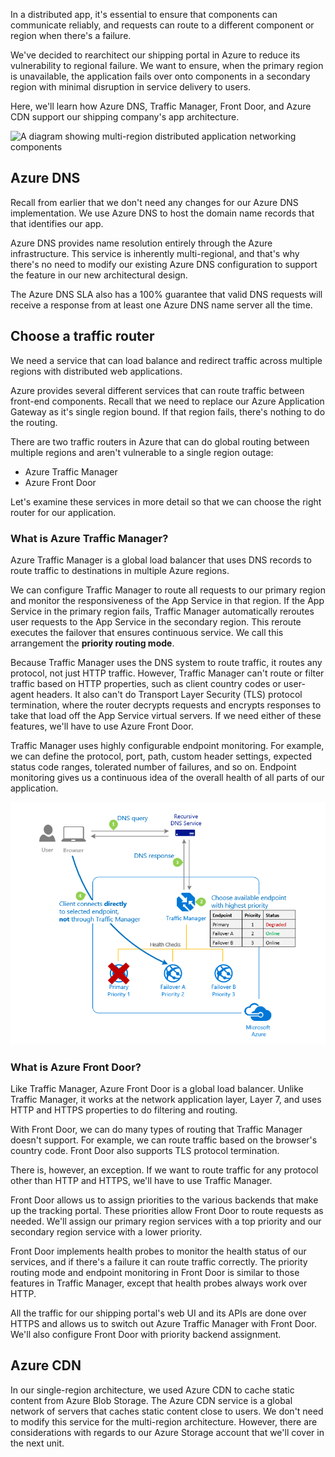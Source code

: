 In a distributed app, it's essential to ensure that components can communicate reliably, and requests can route to a different component or region when there's a failure.

We've decided to rearchitect our shipping portal in Azure to reduce its vulnerability to regional failure. We want to ensure, when the primary region is unavailable, the application fails over onto components in a secondary region with minimal disruption in service delivery to users.  

Here, we'll learn how Azure DNS, Traffic Manager, Front Door, and Azure CDN support our shipping company's app architecture.

![A diagram showing multi-region distributed application networking components](../media/3-multi-region-web-app-networking.png)

## Azure DNS

Recall from earlier that we don't need any changes for our Azure DNS implementation. We use Azure DNS to host the domain name records that that identifies our app.

 Azure DNS provides name resolution entirely through the Azure infrastructure. This service is inherently multi-regional, and that's why there's no need to modify our existing Azure DNS configuration to support the feature in our new architectural design.

The Azure DNS SLA also has a 100% guarantee that valid DNS requests will receive a response from at least one Azure DNS name server all the time.

## Choose a traffic router

We need a service that can load balance and redirect traffic across multiple regions with distributed web applications.

Azure provides several different services that can route traffic between front-end components. Recall that we need to replace our Azure Application Gateway as it's single region bound. If that region fails, there's nothing to do the routing.

There are two traffic routers in Azure that can do global routing between multiple regions and aren't vulnerable to a single region outage:

- Azure Traffic Manager
- Azure Front Door

Let's examine these services in more detail so that we can choose the right router for our application.

### What is Azure Traffic Manager?

Azure Traffic Manager is a global load balancer that uses DNS records to route traffic to destinations in multiple Azure regions.

We can configure Traffic Manager to route all requests to our primary region and monitor the responsiveness of the App Service in that region. If the App Service in the primary region fails, Traffic Manager automatically reroutes user requests to the App Service in the secondary region. This reroute executes the failover that ensures continuous service. We call this arrangement the **priority routing mode**.

Because Traffic Manager uses the DNS system to route traffic, it routes any protocol, not just HTTP traffic. However, Traffic Manager can't route or filter traffic based on HTTP properties, such as client country codes or user-agent headers. It also can't do Transport Layer Security (TLS) protocol termination, where the router decrypts requests and encrypts responses to take that load off the App Service virtual servers. If we need either of these features, we'll have to use Azure Front Door.

Traffic Manager uses highly configurable endpoint monitoring. For example, we can define the protocol, port, path, custom header settings, expected status code ranges, tolerated number of failures, and so on. Endpoint monitoring gives us a continuous idea of the overall health of all parts of our application.

![Azure Traffic Manager priority mode](../media/3-traffic-manager-priority-mode.png)

### What is Azure Front Door?

Like Traffic Manager, Azure Front Door is a global load balancer. Unlike Traffic Manager, it works at the network application layer, Layer 7, and uses HTTP and HTTPS properties to do filtering and routing.

With Front Door, we can do many types of routing that Traffic Manager doesn't support. For example, we can route traffic based on the browser's country code. Front Door also supports TLS protocol termination.

There is, however, an exception. If we want to route traffic for any protocol other than HTTP and HTTPS, we'll have to use Traffic Manager.

Front Door allows us to assign priorities to the various backends that make up the tracking portal. These priorities allow Front Door to route requests as needed. We'll assign our primary region services with a top priority and our secondary region service with a lower priority.

Front Door implements health probes to monitor the health status of our services, and if there's a failure it can route traffic correctly. The priority routing mode and endpoint monitoring in Front Door is similar to those features in Traffic Manager, except that health probes always work over HTTP.

All the traffic for our shipping portal's web UI and its APIs are done over HTTPS and allows us to switch out Azure Traffic Manager with Front Door. We'll also configure Front Door with priority backend assignment.

## Azure CDN

In our single-region architecture, we used Azure CDN to cache static content from Azure Blob Storage. The Azure CDN service is a global network of servers that caches static content close to users. We don't need to modify this service for the multi-region architecture.  However, there are considerations with regards to our Azure Storage account that we'll cover in the next unit.
